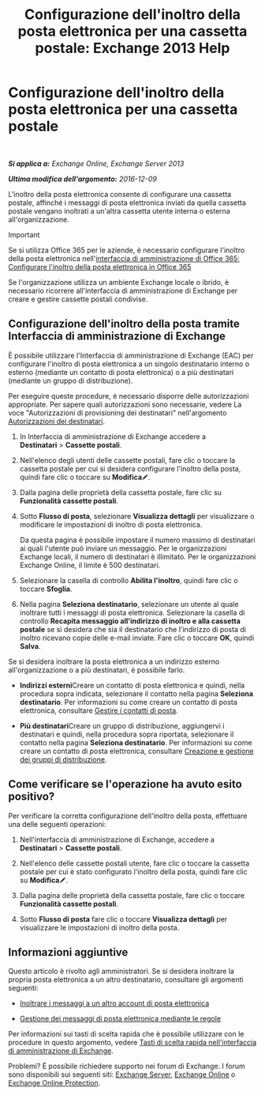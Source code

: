 ﻿---
title: "Configurazione dell'inoltro della posta elettronica per una cassetta postale: Exchange 2013 Help"
TOCTitle: Configurazione dell'inoltro della posta elettronica per una cassetta postale
ms:assetid: c7a7afaf-577e-49d6-8cee-bb4c4a5d570b
ms:mtpsurl: https://technet.microsoft.com/it-it/library/Dd351134(v=EXCHG.150)
ms:contentKeyID: 50555691
ms.date: 04/23/2018
mtps_version: v=EXCHG.150
ms.translationtype: HT
---

# Configurazione dell'inoltro della posta elettronica per una cassetta postale

 

_**Si applica a:** Exchange Online, Exchange Server 2013_

_**Ultima modifica dell'argomento:** 2016-12-09_

L'inoltro della posta elettronica consente di configurare una cassetta postale, affinché i messaggi di posta elettronica inviati da quella cassetta postale vengano inoltrati a un'altra cassetta utente interna o esterna all'organizzazione.


> [!IMPORTANT]
> Se si utilizza Office 365 per le aziende, è necessario configurare l'inoltro della posta elettronica nell'<A href="https://go.microsoft.com/fwlink/p/?linkid=834774">interfaccia di amministrazione di Office 365: Configurare l'inoltro della posta elettronica in Office 365</A>



Se l'organizzazione utilizza un ambiente Exchange locale o ibrido, è necessario ricorrere all'interfaccia di amministrazione di Exchange per creare e gestire cassette postali condivise.

## Configurazione dell'inoltro della posta tramite Interfaccia di amministrazione di Exchange

È possibile utilizzare l'Interfaccia di amministrazione di Exchange (EAC) per configurare l'inoltro di posta elettronica a un singolo destinatario interno o esterno (mediante un contatto di posta elettronica) o a più destinatari (mediante un gruppo di distribuzione).

Per eseguire queste procedure, è necessario disporre delle autorizzazioni appropriate. Per sapere quali autorizzazioni sono necessarie, vedere La voce "Autorizzazioni di provisioning dei destinatari" nell'argomento [Autorizzazioni dei destinatari](recipients-permissions-exchange-2013-help.md).

1.  In Interfaccia di amministrazione di Exchange accedere a **Destinatari** \> **Cassette postali**.

2.  Nell'elenco degli utenti delle cassette postali, fare clic o toccare la cassetta postale per cui si desidera configurare l'inoltro della posta, quindi fare clic o toccare su **Modifica**![Icona Modifica](images/JJ218640.6f53ccb2-1f13-4c02-bea0-30690e6ea71d(EXCHG.150).gif "Icona Modifica").

3.  Dalla pagina delle proprietà della cassetta postale, fare clic su **Funzionalità cassette postali**.

4.  Sotto **Flusso di posta**, selezionare **Visualizza dettagli** per visualizzare o modificare le impostazioni di inoltro di posta elettronica.
    
    Da questa pagina è possibile impostare il numero massimo di destinatari ai quali l'utente può inviare un messaggio. Per le organizzazioni Exchange locali, il numero di destinatari è illimitato. Per le organizzazioni Exchange Online, il limite è 500 destinatari.

5.  Selezionare la casella di controllo **Abilita l'inoltro**, quindi fare clic o toccare **Sfoglia**.

6.  Nella pagina **Seleziona destinatario**, selezionare un utente al quale inoltrare tutti i messaggi di posta elettronica. Selezionare la casella di controllo **Recapita messaggio all'indirizzo di inoltro e alla cassetta postale** se si desidera che sia il destinatario che l'indirizzo di posta di inoltro ricevano copie delle e-mail inviate. Fare clic o toccare **OK**, quindi **Salva**.

Se si desidera inoltrare la posta elettronica a un indirizzo esterno all'organizzazione o a più destinatari, è possibile farlo.

  - **Indirizzi esterni**Creare un contatto di posta elettronica e quindi, nella procedura sopra indicata, selezionare il contatto nella pagina **Seleziona destinatario**. Per informazioni su come creare un contatto di posta elettronica, consultare [Gestire i contatti di posta](manage-mail-contacts-exchange-2013-help.md).

  - **Più destinatari**Creare un gruppo di distribuzione, aggiungervi i destinatari e quindi, nella procedura sopra riportata, selezionare il contatto nella pagina **Seleziona destinatario**. Per informazioni su come creare un contatto di posta elettronica, consultare [Creazione e gestione dei gruppi di distribuzione](create-and-manage-distribution-groups-exchange-2013-help.md).

## Come verificare se l'operazione ha avuto esito positivo?

Per verificare la corretta configurazione dell'inoltro della posta, effettuare una delle seguenti operazioni:

1.  Nell'interfaccia di amministrazione di Exchange, accedere a **Destinatari** \> **Cassette postali**.

2.  Nell'elenco delle cassette postali utente, fare clic o toccare la cassetta postale per cui è stato configurato l'inoltro della posta, quindi fare clic su **Modifica**![Icona Modifica](images/JJ218640.6f53ccb2-1f13-4c02-bea0-30690e6ea71d(EXCHG.150).gif "Icona Modifica").

3.  Dalla pagina delle proprietà della cassetta postale, fare clic o toccare **Funzionalità cassette postali**.

4.  Sotto **Flusso di posta** fare clic o toccare **Visualizza dettagli** per visualizzare le impostazioni di inoltro della posta.

## Informazioni aggiuntive

Questo articolo è rivolto agli amministratori. Se si desidera inoltrare la propria posta elettronica a un altro destinatario, consultare gli argomenti seguenti:

  - [Inoltrare i messaggi a un altro account di posta elettronica](https://go.microsoft.com/fwlink/p/?linkid=510866)

  - [Gestione dei messaggi di posta elettronica mediante le regole](https://go.microsoft.com/fwlink/p/?linkid=510869)

Per informazioni sui tasti di scelta rapida che è possibile utilizzare con le procedure in questo argomento, vedere [Tasti di scelta rapida nell'interfaccia di amministrazione di Exchange](keyboard-shortcuts-in-the-exchange-admin-center-exchange-online-protection-help.md).

Problemi? È possibile richiedere supporto nei forum di Exchange. I forum sono disponibili sui seguenti siti: [Exchange Server](https://go.microsoft.com/fwlink/p/?linkid=60612), [Exchange Online](https://go.microsoft.com/fwlink/p/?linkid=267542) o [Exchange Online Protection](https://go.microsoft.com/fwlink/p/?linkid=285351).

